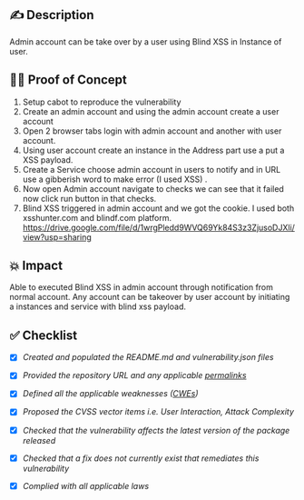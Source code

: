 ## ✍️ Description
Admin account can be take over by a user using Blind XSS in Instance of user.
## 🕵️‍♂️ Proof of Concept 
1. Setup cabot to reproduce the vulnerability
2. Create an admin account and using the admin account create a user account
3. Open 2 browser tabs login with admin account and another with user account.
4. Using user account create an instance in the Address part use a put a XSS payload.
5. Create a Service choose admin account in users to notify and in URL use a gibberish word to make error (I used XSS) .
6. Now open Admin account navigate to checks we can see that it failed now click run button in that checks.
7. Blind XSS triggered in admin account and we got the cookie.
I used both xsshunter.com and blindf.com platform.
https://drive.google.com/file/d/1wrgPledd9WVQ69Yk84S3z3ZjusoDJXli/view?usp=sharing
## 💥 Impact
Able to executed Blind XSS in admin account through notification from normal account.
Any account can be takeover by user account by initiating a instances and service with blind xss payload. 
## ✅ Checklist
- [x] _Created and populated the README.md and vulnerability.json files_
- [x] _Provided the repository URL and any applicable [permalinks]([https://help.github.com/en/github/managing-files-in-a-repository/getting-permanent-links-to-files](https://help.github.com/en/github/managing-files-in-a-repository/getting-permanent-links-to-files))_
- [x] _Defined all the applicable weaknesses ([CWEs]([https://cwe.mitre.org/](https://cwe.mitre.org/)))_
- [x] _Proposed the CVSS vector items i.e. User Interaction, Attack Complexity_
- [x] _Checked that the vulnerability affects the latest version of the package released_
- [x] _Checked that a fix does not currently exist that remediates this vulnerability_
- [x] _Complied with all applicable laws_


